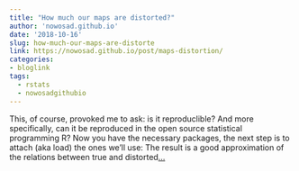 ```yaml
---
title: "How much our maps are distorted?"
author: 'nowosad.github.io'
date: '2018-10-16'
slug: how-much-our-maps-are-distorte
link: https://nowosad.github.io/post/maps-distortion/
categories:
- bloglink
tags:
  - rstats
  - nowosadgithubio
---
```


This, of course, provoked me to ask: is it reproduclible? And more specifically, can it be reproduced in the open source statistical programming R? Now you have the necessary packages, the next step is to attach (aka load) the ones we’ll use: The result is a good approximation of the relations between true and distorted[... <i class="fas fa-external-link-alt"></i>](https://nowosad.github.io/post/maps-distortion/)

